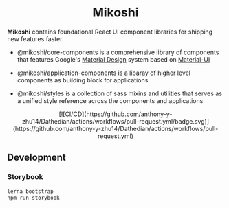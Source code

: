 <h1 align="center">Mikoshi</h1>

**Mikoshi** contains foundational React UI component libraries for shipping new features faster.

- @mikoshi/core-components is a comprehensive library of components that features Google's [Material Design](https://material.io/design/introduction/) system based on [Material-UI](https://mui.com/) 

- @mikoshi/application-components is a libaray of higher level components as building block for applications

- @mikoshi/styles is a collection of sass mixins and utilities that serves as a unified style reference across the components and applications

<div align="center">
[![CI/CD](https://github.com/anthony-y-zhu14/Dathedian/actions/workflows/pull-request.yml/badge.svg)](https://github.com/anthony-y-zhu14/Dathedian/actions/workflows/pull-request.yml)
</div>

## Development

### Storybook

```sh
lerna bootstrap
npm run storybook
```

